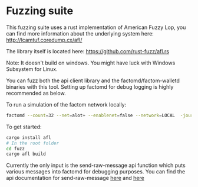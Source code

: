 # Fuzzing suite 

This fuzzing suite uses a rust implementation of American Fuzzy Lop, you can find more information about the underlying system here: http://lcamtuf.coredump.cx/afl/

The library itself is located here: https://github.com/rust-fuzz/afl.rs

Note: It doesn't build on windows. You might have luck with Windows Subsystem for Linux.

You can fuzz both the api client library and the factomd/factom-walletd binaries 
with this tool. Setting up factomd for debug logging is highly recommended as below. 

To run a simulation of the factom network locally: 

```bash
factomd --count=32 --net=alot+ --enablenet=false --network=LOCAL  -journaling=true
```

To get started: 

```bash
cargo install afl
# In the root folder
cd fuzz
cargo afl build
```

Currently the only input is the send-raw-message api function which puts various messages into factomd for debugging purposes. You can find the api documentation for send-raw-message
[here](https://docs.factom.com/api#send-raw-message) and [here](https://docs.rs/factom/2.0.0./factom)


